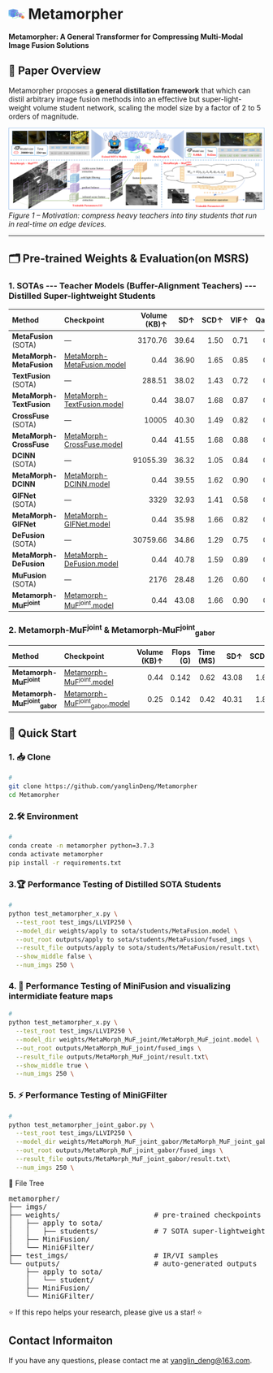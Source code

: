 <!-- ===================================================================== -->
<!--  Metamorpher – Testing Code & Visualization README                    -->
<!--  Edit-by: Yanglin Deng                              -->
<!-- ===================================================================== -->


# <img width="32" alt="MetaMorpher Icon" src="imgs/metamorpher_logo.png"> Metamorpher
**Metamorpher: A General Transformer for Compressing Multi-Modal Image Fusion Solutions**
## 📖 Paper Overview
Metamorpher proposes a **general distillation framework** that which can distil arbitrary image fusion methods into an effective but super-light-
weight volume student network, scaling the model size by a factor of 2 to 5 orders of magnitude.

![Motivation](imgs/motivation.png)  
*Figure 1 – Motivation: compress heavy teachers into tiny students that run in real-time on edge devices.*

---

## 🗂️ Pre-trained Weights & Evaluation(on MSRS)

### 1.  SOTAs --- Teacher Models (Buffer-Alignment Teachers) --- Distilled Super-lightweight Students

| Method | Checkpoint                                                                                                                                        | Volume<br>(KB)&uarr; | SD&uarr; | SCD&uarr; | VIF&uarr; | Qabf&uarr; | SSIM&uarr; | CC&uarr; |
| :--- |:--------------------------------------------------------------------------------------------------------------------------------------------------| ---: | ---: | ---: | ---: | ---: | ---: | ---: |
| **MetaFusion** (SOTA) | —                                                                                                                                                 | 3170.76 | 39.64 | 1.50 | 0.71 | 0.48 | 0.78 | 0.60 |
| **MetaMorph-MetaFusion**| [MetaMorph-MetaFusion.model](https://github.com/yanglinDeng/Metamorpher/blob/main/weights/apply%20to%20sota/students/MetaFusion/MetaFusion.model) | 0.44 | 36.90 | 1.65 | 0.85 | 0.59 | 0.98 | 0.62 |
| **TextFusion** (SOTA) | —                                                                                                                                                 | 288.51 | 38.02 | 1.43 | 0.72 | 0.52 | 0.76 | 0.59 |
| **MetaMorph-TextFusion** | [MetaMorph-TextFusion.model](https://github.com/yanglinDeng/Metamorpher/blob/main/weights/apply%20to%20sota/students/TextFusion/TextFusion.model) | 0.44 | 38.07 | 1.68 | 0.87 | 0.59 | 0.98 | 0.62 |
| **CrossFuse** (SOTA) | —                                                                                                                                                 | 10005 | 40.30 | 1.49 | 0.82 | 0.57 | 0.73 | 0.58 |
| **MetaMorph-CrossFuse** | [MetaMorph-CrossFuse.model](https://github.com/yanglinDeng/Metamorpher/blob/main/weights/apply%20to%20sota/students/CrossFuse/CrossFuse.model)    | 0.44 | 41.55 | 1.68 | 0.88 | 0.59 | 0.94 | 0.60 |
| **DCINN** (SOTA) | —                                                                                                                                                 | 91055.39 | 36.32 | 1.05 | 0.84 | 0.56 | 0.88 | 0.54 |
| **MetaMorph-DCINN** | [MetaMorph-DCINN.model](https://github.com/yanglinDeng/Metamorpher/blob/main/weights/apply%20to%20sota/students/DCINN/DCINN.model)                | 0.44 | 39.55 | 1.62 | 0.90 | 0.60 | 0.96 | 0.60 |
| **GIFNet** (SOTA) | —                                                                                                                                                 | 3329 | 32.93 | 1.41 | 0.58 | 0.42 | 0.85 | 0.63 |
| **MetaMorph-GIFNet** | [MetaMorph-GIFNet.model](https://github.com/yanglinDeng/Metamorpher/blob/main/weights/apply%20to%20sota/students/GIFNet/GIFNet.model)             | 0.44 | 35.98 | 1.66 | 0.82 | 0.58 | 0.96 | 0.63 |
| **DeFusion** (SOTA) | —                                                                                                                                                 | 30759.66 | 34.86 | 1.29 | 0.75 | 0.51 | 0.93 | 0.60 |
| **MetaMorph-DeFusion** | [MetaMorph-DeFusion.model](https://github.com/yanglinDeng/Metamorpher/blob/main/weights/apply%20to%20sota/students/DeFusion/DeFusion.model)       | 0.44 | 40.78 | 1.59 | 0.89 | 0.59 | 0.90 | 0.61 |
| **MuFusion** (SOTA) | —                                                                                                                                                 | 2176 | 28.48 | 1.26 | 0.60 | 0.42 | 0.71 | 0.61 |
| **Metamorph-MuF<sup>joint</sup>** | [Metamorph-MuF<sup>joint</sup>.model](https://github.com/yanglinDeng/Metamorpher/blob/main/weights/MetaMorph_MuF_joint/MetaMorph_MuF_joint.model)                                                          | 0.44 | 43.08 | 1.66 | 0.90 | 0.60 | 0.97 | 0.61 |

### 2.  Metamorph-MuF<sup>joint</sup> & Metamorph-MuF<sup>joint</sup><sub>gabor</sub>
| Method | Checkpoint                                                                                                                                                                    | Volume<br>(KB)↑ | Flops<br>(G) | Time<br>(MS) | SD↑ | SCD↑ | VIF↑ | Qabf↑ | SSIM↑ | CC↑ |
| :--- |:------------------------------------------------------------------------------------------------------------------------------------------------------------------------------| ---: | ---: | ---: | ---: | ---: | ---: | ---: | ---: | ---: |
| **Metamorph-MuF<sup>joint</sup>** | [Metamorph-MuF<sup>joint</sup>.model](https://github.com/yanglinDeng/Metamorpher/blob/main/weights/MetaMorph_MuF_joint/MetaMorph_MuF_joint.model)                             | 0.44 | 0.142 | 0.62 | 43.08 | 1.66 | 0.90 | 0.60 | 0.97 | 0.61 |
| **Metamorph-MuF<sup>joint</sup><sub>gabor</sub>** | [Metamorph-MuF<sup>joint</sup><sub>gabor</sub>.model](https://github.com/yanglinDeng/Metamorpher/blob/main/weights/MetaMorph_MuF_joint_gabor/MetaMorph_MuF_joint_gabor.model) | 0.25 | 0.142 | 0.42 | 40.31 | 1.83 | 0.88 | 0.61 | 1.00 | 0.63 |


## 🚀 Quick Start
### 1. 📥 Clone

```bash
#
git clone https://github.com/yanglinDeng/Metamorpher
cd Metamorpher
```

### 2.🛠️ Environment

```bash
#
conda create -n metamorpher python=3.7.3
conda activate metamorpher
pip install -r requirements.txt
```

### 3.🏆 Performance Testing of Distilled SOTA Students

```bash
# 
python test_metamorpher_x.py \
  --test_root test_imgs/LLVIP250 \
  --model_dir weights/apply to sota/students/MetaFusion.model \
  --out_root outputs/apply to sota/students/MetaFusion/fused_imgs \
  --result_file outputs/apply to sota/students/MetaFusion/result.txt\
  --show_middle false \
  --num_imgs 250 \
```

### 4. 🧪 Performance Testing of MiniFusion and  visualizing intermidiate feature maps

```bash
# 
python test_metamorpher_x.py \
  --test_root test_imgs/LLVIP250 \
  --model_dir weights/MetaMorph_MuF_joint/MetaMorph_MuF_joint.model \
  --out_root outputs/MetaMorph_MuF_joint/fused_imgs \
  --result_file outputs/MetaMorph_MuF_joint/result.txt\
  --show_middle true \
  --num_imgs 250 \
```
### 5. ⚡ Performance Testing of MiniGFilter
```bash
# 
python test_metamorpher_joint_gabor.py \
  --test_root test_imgs/LLVIP250 \
  --model_dir weights/MetaMorph_MuF_joint_gabor/MetaMorph_MuF_joint_gabor.model \
  --out_root outputs/MetaMorph_MuF_joint_gabor/fused_imgs \
  --result_file outputs/MetaMorph_MuF_joint_gabor/result.txt\
  --num_imgs 250 \
```

📁 File Tree
<pre>
metamorpher/
├── imgs/
├── weights/                      # pre-trained checkpoints
│   ├── apply to sota/
│   │   ├── students/             # 7 SOTA super-lightweight student ckpts
│   ├── MiniFusion/
│   └── MiniGFilter/
├── test_imgs/                    # IR/VI samples
└── outputs/                      # auto-generated outputs
    ├── apply to sota/
    │   └── student/
    ├── MiniFusion/
    └── MiniGFilter/
</pre>

⭐ If this repo helps your research, please give us a star! ⭐

## Contact Informaiton
If you have any questions, please contact me at <yanglin_deng@163.com>.
